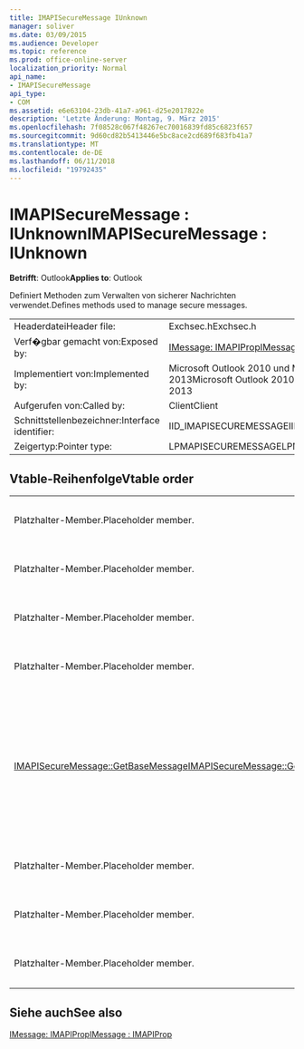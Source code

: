 ```yaml
---
title: IMAPISecureMessage IUnknown
manager: soliver
ms.date: 03/09/2015
ms.audience: Developer
ms.topic: reference
ms.prod: office-online-server
localization_priority: Normal
api_name:
- IMAPISecureMessage
api_type:
- COM
ms.assetid: e6e63104-23db-41a7-a961-d25e2017822e
description: 'Letzte Änderung: Montag, 9. März 2015'
ms.openlocfilehash: 7f08528c067f48267ec70016839fd85c6823f657
ms.sourcegitcommit: 9d60cd82b5413446e5bc8ace2cd689f683fb41a7
ms.translationtype: MT
ms.contentlocale: de-DE
ms.lasthandoff: 06/11/2018
ms.locfileid: "19792435"
---
```

# <a name="imapisecuremessage--iunknown"></a><span data-ttu-id="57b8c-103">IMAPISecureMessage : IUnknown</span><span class="sxs-lookup"><span data-stu-id="57b8c-103">IMAPISecureMessage : IUnknown</span></span>

  
  
<span data-ttu-id="57b8c-104">**Betrifft**: Outlook</span><span class="sxs-lookup"><span data-stu-id="57b8c-104">**Applies to**: Outlook</span></span> 
  
<span data-ttu-id="57b8c-105">Definiert Methoden zum Verwalten von sicherer Nachrichten verwendet.</span><span class="sxs-lookup"><span data-stu-id="57b8c-105">Defines methods used to manage secure messages.</span></span>
  
|||
|:-----|:-----|
|<span data-ttu-id="57b8c-106">Headerdatei</span><span class="sxs-lookup"><span data-stu-id="57b8c-106">Header file:</span></span>  <br/> |<span data-ttu-id="57b8c-107">Exchsec.h</span><span class="sxs-lookup"><span data-stu-id="57b8c-107">Exchsec.h</span></span>  <br/> |
|<span data-ttu-id="57b8c-108">Verf�gbar gemacht von:</span><span class="sxs-lookup"><span data-stu-id="57b8c-108">Exposed by:</span></span>  <br/> |[<span data-ttu-id="57b8c-109">IMessage: IMAPIProp</span><span class="sxs-lookup"><span data-stu-id="57b8c-109">IMessage : IMAPIProp</span></span>](imessageimapiprop.md) <br/> |
|<span data-ttu-id="57b8c-110">Implementiert von:</span><span class="sxs-lookup"><span data-stu-id="57b8c-110">Implemented by:</span></span>  <br/> |<span data-ttu-id="57b8c-111">Microsoft Outlook 2010 und Microsoft Outlook 2013</span><span class="sxs-lookup"><span data-stu-id="57b8c-111">Microsoft Outlook 2010 and Microsoft Outlook 2013</span></span>  <br/> |
|<span data-ttu-id="57b8c-112">Aufgerufen von:</span><span class="sxs-lookup"><span data-stu-id="57b8c-112">Called by:</span></span>  <br/> |<span data-ttu-id="57b8c-113">Client</span><span class="sxs-lookup"><span data-stu-id="57b8c-113">Client</span></span>  <br/> |
|<span data-ttu-id="57b8c-114">Schnittstellenbezeichner:</span><span class="sxs-lookup"><span data-stu-id="57b8c-114">Interface identifier:</span></span>  <br/> |<span data-ttu-id="57b8c-115">IID_IMAPISECUREMESSAGE</span><span class="sxs-lookup"><span data-stu-id="57b8c-115">IID_IMAPISECUREMESSAGE</span></span>  <br/> |
|<span data-ttu-id="57b8c-116">Zeigertyp:</span><span class="sxs-lookup"><span data-stu-id="57b8c-116">Pointer type:</span></span>  <br/> |<span data-ttu-id="57b8c-117">LPMAPISECUREMESSAGE</span><span class="sxs-lookup"><span data-stu-id="57b8c-117">LPMAPISECUREMESSAGE</span></span>  <br/> |
   
## <a name="vtable-order"></a><span data-ttu-id="57b8c-118">Vtable-Reihenfolge</span><span class="sxs-lookup"><span data-stu-id="57b8c-118">Vtable order</span></span>

|||
|:-----|:-----|
|<span data-ttu-id="57b8c-119">Platzhalter-Member.</span><span class="sxs-lookup"><span data-stu-id="57b8c-119">Placeholder member.</span></span>  <br/> |<span data-ttu-id="57b8c-120">Nicht unterstützte oder dokumentiert.</span><span class="sxs-lookup"><span data-stu-id="57b8c-120">Not supported or documented.</span></span>  <br/> |
|<span data-ttu-id="57b8c-121">Platzhalter-Member.</span><span class="sxs-lookup"><span data-stu-id="57b8c-121">Placeholder member.</span></span>  <br/> |<span data-ttu-id="57b8c-122">Nicht unterstützte oder dokumentiert.</span><span class="sxs-lookup"><span data-stu-id="57b8c-122">Not supported or documented.</span></span>  <br/> |
|<span data-ttu-id="57b8c-123">Platzhalter-Member.</span><span class="sxs-lookup"><span data-stu-id="57b8c-123">Placeholder member.</span></span>  <br/> |<span data-ttu-id="57b8c-124">Nicht unterstützte oder dokumentiert.</span><span class="sxs-lookup"><span data-stu-id="57b8c-124">Not supported or documented.</span></span>  <br/> |
|<span data-ttu-id="57b8c-125">Platzhalter-Member.</span><span class="sxs-lookup"><span data-stu-id="57b8c-125">Placeholder member.</span></span>  <br/> |<span data-ttu-id="57b8c-126">Nicht unterstützte oder dokumentiert.</span><span class="sxs-lookup"><span data-stu-id="57b8c-126">Not supported or documented.</span></span>  <br/> |
|[<span data-ttu-id="57b8c-127">IMAPISecureMessage::GetBaseMessage</span><span class="sxs-lookup"><span data-stu-id="57b8c-127">IMAPISecureMessage::GetBaseMessage</span></span>](imapisecuremessage-getbasemessage.md) <br/> |<span data-ttu-id="57b8c-128">Ruft die zugrunde liegende [IMessage: IMAPIProp](imessageimapiprop.md) , das von diesem [IMAPISecureMessage: IUnknown](imapisecuremessageiunknown.md) encapsulating ist.</span><span class="sxs-lookup"><span data-stu-id="57b8c-128">Retrieves the underlying [IMessage : IMAPIProp](imessageimapiprop.md) that this [IMAPISecureMessage : IUnknown](imapisecuremessageiunknown.md) is encapsulating.</span></span>  <br/> |
|<span data-ttu-id="57b8c-129">Platzhalter-Member.</span><span class="sxs-lookup"><span data-stu-id="57b8c-129">Placeholder member.</span></span>  <br/> |<span data-ttu-id="57b8c-130">Nicht unterstützte oder dokumentiert.</span><span class="sxs-lookup"><span data-stu-id="57b8c-130">Not supported or documented.</span></span>  <br/> |
|<span data-ttu-id="57b8c-131">Platzhalter-Member.</span><span class="sxs-lookup"><span data-stu-id="57b8c-131">Placeholder member.</span></span>  <br/> |<span data-ttu-id="57b8c-132">Nicht unterstützte oder dokumentiert.</span><span class="sxs-lookup"><span data-stu-id="57b8c-132">Not supported or documented.</span></span>  <br/> |
|<span data-ttu-id="57b8c-133">Platzhalter-Member.</span><span class="sxs-lookup"><span data-stu-id="57b8c-133">Placeholder member.</span></span>  <br/> |<span data-ttu-id="57b8c-134">Nicht unterstützte oder dokumentiert.</span><span class="sxs-lookup"><span data-stu-id="57b8c-134">Not supported or documented.</span></span>  <br/> |
   
## <a name="see-also"></a><span data-ttu-id="57b8c-135">Siehe auch</span><span class="sxs-lookup"><span data-stu-id="57b8c-135">See also</span></span>



[<span data-ttu-id="57b8c-136">IMessage: IMAPIProp</span><span class="sxs-lookup"><span data-stu-id="57b8c-136">IMessage : IMAPIProp</span></span>](imessageimapiprop.md)

